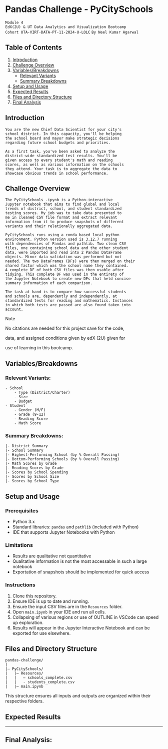 # Pandas Challenge - PyCitySchools
`Module 4`  
`EdX(2U) & UT Data Analytics and Visualization Bootcamp`  
`Cohort UTA-VIRT-DATA-PT-11-2024-U-LOLC`
`By Neel Kumar Agarwal`

## Table of Contents
1. [Introduction](#introduction)
2. [Challenge Overview](#challenge-overview)
3. [Variables/Breakdowns](#variablesbreakdowns)
    - [Relevant Variants](#relevant-variants)
    - [Summary Breakdowns](#summary-breakdowns)
4. [Setup and Usage](#setup-and-usage)
5. [Expected Results](#expected-results)
6. [Files and Directory Structure](#files-and-directory-structure)
7. [Final Analysis](#final-analysis)

## Introduction
```
You are the new Chief Data Scientist for your city's 
school district. In this capacity, you'll be helping
the school board and mayor make strategic decisions 
regarding future school budgets and priorities.

As a first task, you've been asked to analyze the 
district-wide standardized test results. You'll be 
given access to every student's math and reading 
scores, as well as various information on the schools 
they attend. Your task is to aggregate the data to 
showcase obvious trends in school performance.
```
## Challenge Overview
```
The PyCitySchools .ipynb is a Python-interactive 
Jupyter notebook that aims to find global and local 
trends of district, school, and student standardized 
testing scores. My job was to take data presented to 
me in cleaned CSV file format and extract relevant 
information from it to produce snapshots of different 
variants and their relationally aggregated data.

PyCitySchools runs using a conda based local python 
environment. Python version used is 3.12.7 running 
with dependencies of Pandas and pathlib. Two clean CSV 
files, one containing school data and the other student 
data, were imported and read into 2 Pandas DataFrame 
objects. Minor data validation was performed but not 
needed. The two DataFrames (DFs) were then merged on their 
shared factor which was the school name they contained. 
A complete DF of both CSV files was then usable after 
tidying. This complete DF was used in the entirety of 
the Jupyter Notebook to create new DFs that held concise
summary information of each comparison.

The task at hand is to compare how successful students 
and schools are, dependently and independently, at 
standardized tests for reading and mathematics. Instances
in which both tests are passed are also found taken into
account.
```
> [!NOTE]
> No citations are needed for this project save for the code,
>
> data, and assigned conditions given by edX (2U) given for
>
> use of learning in this bootcamp.

## Variables/Breakdowns
### Relevant Variants:
```
- School
    - Type (District/Charter)
    - Size
    - Budget
- Student
    - Gender (M/F)
    - Grade (9-12)
    - Reading Score
    - Math Score
```
### Summary Breakdowns:
```
|- District Summary
|- School Summary
|- Highest-Performing School (by % Overall Passing)
|- Bottom-Performing Schools (by % Overall Passing)
|- Math Scores by Grade
|- Reading Scores by Grade
|- Scores by School Spending
|- Scores by School Size
|- Scores by School Type
```

## Setup and Usage
### Prerequisites
- Python 3.x
- Standard libraries: `pandas` and `pathlib` (included with Python)
- IDE that supports Jupyter Notebooks with Python

### Limitations
- Results are qualitative not quantitative
- Qualitative information is not the most accessable in such a large notebook
- Exportation of snapshots should be implemented for quick access

### Instructions
1. Clone this repository.
2. Ensure IDE is up to date and running.
2. Ensure the input CSV files are in the `Resources` folder.
3. Open `main.ipynb` in your IDE and run all cells.
4. Collapsing of various regions or use of OUTLINE in VSCode can speed up exploration.
4. Results will appear in the Jupyter Interactive Notebook and can be exported for use elsewhere.


## Files and Directory Structure
```
pandas-challenge/
|
|— PyCitySchools/
|   |— Resources/
|   |   — schools_complete.csv
|   |   - students_complete.csv
|   |— main.ipynb
```
This structure ensures all inputs and outputs are organized within their respective folders.


## Expected Results


---
## Final Analysis:

